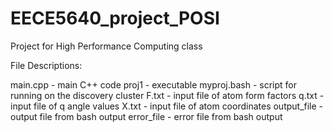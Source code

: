 # EECE5640_project_POSI
Project for High Performance Computing class

File Descriptions:

main.cpp - main C++ code
proj1 - executable
myproj.bash - script for running on the discovery cluster
F.txt - input file of atom form factors
q.txt - input file of q angle values
X.txt - input file of atom coordinates
output_file - output file from bash output
error_file - error file from bash output
